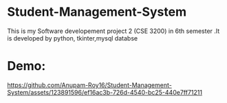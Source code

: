 # Student-Management-System
This is my Software developement project 2 (CSE 3200) in 6th semester .It is developed by python, tkinter,mysql databse
# Demo:


https://github.com/Anupam-Roy16/Student-Management-System/assets/123891596/ef16ac3b-726d-4540-bc25-440e7ff71211


